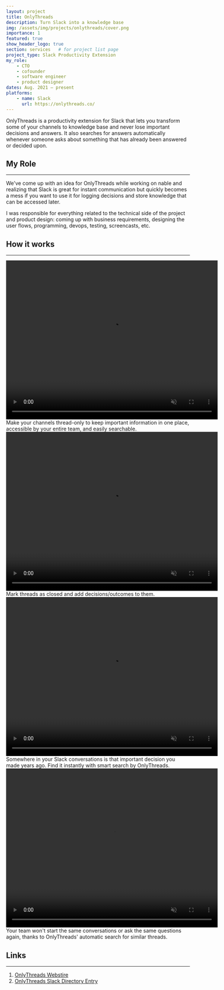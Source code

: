 ```yaml
---
layout: project
title: OnlyThreads
description: Turn Slack into a knowledge base
img: /assets/img/projects/onlythreads/cover.png
importance: 1
featured: true
show_header_logo: true
section: services   # for project list page
project_type: Slack Productivity Extension
my_role: 
    - CTO
    - cofounder
    - software engineer
    - product designer
dates: Aug. 2021 – present
platforms:     
    - name: Slack
      url: https://onlythreads.co/
---
```


OnlyThreads is a productivity extension for Slack that lets you transform some of your channels to knowledge base and never lose important decisions and answers. It also searches for answers automatically whenever someone asks about something that has already been answered or decided upon. 

## My Role
***

We've come up with an idea for OnlyThreads while working on nable and realizing that Slack is great for instant
communication but quickly becomes a mess if you want to use it for logging decisions and store knowledge that can
be accessed later.

I was responsible for everything related to the technical side of the project and product design: 
coming up with business requirements, designing the user flows, programming, devops, testing, screencasts, etc.


## How it works
***

<div class="row">
    <div class="col-sm mt-3 mt-md-0 text-center">
        <video width="580" height="435" autoplay muted loop playsinline>
            <source src="{{ '/assets/img/projects/onlythreads/OT scenario 2 webopt.mp4' | relative_url }}" type="video/mp4"/>
        </video>        
    </div> 
</div>
<div class="caption">
    Make your channels thread-only to keep important information in one place, accessible by your entire team, and easily searchable.
</div>

<div class="row">
    <div class="col-sm mt-3 mt-md-0 text-center">
        <video width="580" height="435" autoplay muted loop playsinline>
            <source src="{{ '/assets/img/projects/onlythreads/OT scenario 1 webopt.mp4' | relative_url }}" type="video/mp4"/>
        </video>        
    </div> 
</div>
<div class="caption">
    Mark threads as closed and add decisions/outcomes to them.
</div>

<div class="row">
    <div class="col-sm mt-3 mt-md-0 text-center">
        <video width="580" height="435" autoplay muted loop playsinline>
            <source src="{{ '/assets/img/projects/onlythreads/OT scenario 3 webopt.mp4' | relative_url }}" type="video/mp4"/>
        </video>        
    </div> 
</div>
<div class="caption">
    Somewhere in your Slack conversations is that important decision you made years ago. Find it instantly with smart search by OnlyThreads. 
</div>


<div class="row">
    <div class="col-sm mt-3 mt-md-0 text-center">
        <video width="580" height="435" autoplay muted loop playsinline>
            <source src="{{ '/assets/img/projects/onlythreads/OT scenario 5 webopt.mp4' | relative_url }}" type="video/mp4"/>
        </video>        
    </div> 
</div>
<div class="caption">
    Your team won't start the same conversations or ask the same questions again, thanks to OnlyThreads' automatic search for similar threads. 
</div>





## Links
***

1. [OnlyThreads Webstire](https://onlythreads.co/)
2. [OnlyThreads Slack Directory Entry](https://gohighbrow.slack.com/apps/A022BL4HJLD-onlythreads)

